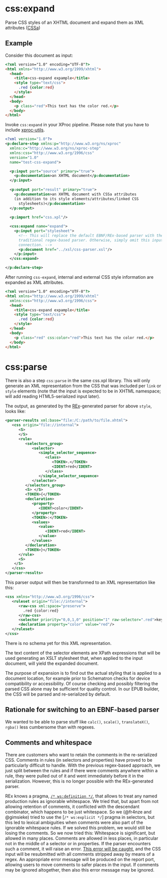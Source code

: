 # css:expand

Parse CSS styles of an XHTML document and expand them as XML attributes ([CSSa](https://github.com/le-tex/CSSa))

## Example

Consider this document as input:

```html
<?xml version="1.0" encoding="UTF-8"?>
<html xmlns="http://www.w3.org/1999/xhtml">
  <head>
    <title>css-expand expample</title>
    <style type="text/css">
      .red {color:red}
    </style>
  </head>
  <body>
    <p class="red">This text has the color red.</p>
  </body>
</html>

```

Invoke `css:expand` in your XProc pipeline. Please note 
that you have to include [xproc-utils](https://github.com/transpect/xproc-util).

```xml
<?xml version="1.0"?>
<p:declare-step xmlns:p="http://www.w3.org/ns/xproc" 
  xmlns:c="http://www.w3.org/ns/xproc-step" 
  xmlns:css="http://www.w3.org/1996/css" 
  version="1.0"
  name="test-css-expand">

  <p:input port="source" primary="true">
    <p:documentation>an XHTML document</p:documentation>
  </p:input>
  
  <p:output port="result" primary="true">
    <p:documentation>an XHTML document with CSSa attributes
    (in addition to its style elements/attributes/linked CSS
      stylesheets)</p:documentation>
  </p:output>
  
  <p:import href="css.xpl"/>

  <css:expand name="expand">
    <p:input port="stylesheet">
      <!-- This will replace the default EBNF/REx-based parser with the 
      traditional regex-based parser. Otherwise, simply omit this input
      connection. -->
      <p:document href="../xsl/css-parser.xsl"/>
    </p:input>
  </css:expand>

</p:declare-step>
```


After running `css-expand`, internal and external CSS style information are expanded as XML attributes.
```html
<?xml version="1.0" encoding="UTF-8"?>
<html xmlns="http://www.w3.org/1999/xhtml" 
  xmlns:css="http://www.w3.org/1996/css">
  <head>
    <title>css-expand expample</title>
    <style type="text/css">
      .red {color:red}
    </style>
  </head>
  <body>
    <p class="red" css:color="red">This text has the color red.</p>
  </body>
</html>
```

# css:parse

There is also a step `css:parse` in the same css.xpl library. This will only generate an XML representation from the CSS that was included per `link` or `style` elements (note that the input is expected to be in XHTML namespace; will add reading HTML5-serialized input later). 

The output, as generated by the [REx](http://bottlecaps.de/rex/)-generated parser for above `style`, looks like:

```xml
<parser-results xml:base="file:/C:/path/to/file.xhtml">
   <css origin="file://internal">
      <S>
      </S>
      <rule>
         <selectors_group>
            <selector>
               <simple_selector_sequence>
                  <class>
                     <TOKEN>.</TOKEN>
                     <IDENT>red</IDENT>
                  </class>
               </simple_selector_sequence>
            </selector>
         </selectors_group>
         <S> </S>
         <TOKEN>{</TOKEN>
         <declaration>
            <property>
               <IDENT>color</IDENT>
            </property>
            <TOKEN>:</TOKEN>
            <values>
               <value>
                  <IDENT>red</IDENT>
               </value>
            </values>
         </declaration>
         <TOKEN>}</TOKEN>
      </rule>
      <S>
    </S>
   </css>
</parser-results>
```

This parser output will then be transformed to an XML representation like this:

```xml
<css xmlns="http://www.w3.org/1996/css">
   <ruleset origin="file://internal">
      <raw-css xml:space="preserve">
        .red {color:red}
      </raw-css>
      <selector priority="0,0,1,0" position="1" raw-selector=".red">key('class', 'red')</selector>
      <declaration property="color" value="red"/>
   </ruleset>
</css>
```

There is no schema yet for this XML representation.

The text content of the selector elements are XPath expressions that will be used generating 
an XSLT stylesheet that, when applied to the input document, will yield the expanded document.

The purpose of expansion is to find out the actual styling that is applied to a document location, for example prior to Schematron checks for device compatibility or accessibility. Of course checking and possibly filtering the parsed CSS alone may be sufficient for quality control. In our EPUB builder, the CSS will be parsed and re-serialized by default. 

## Rationale for switching to an EBNF-based parser

We wanted to be able to parse stuff like `calc()`, `scale()`, `translateX()`, `rgba()` less cumbersome than with regexes. 

## Comments and whitespace

There are customers who want to retain the comments in the re-serialized CSS. Comments in rules (in selectors and properties) have proved to be particularly difficult to handle. With the previous regex-based approach, we just split between the rules and if there were comments anywhere within a rule, they were pulled out of it and went immediately before it in the serialization. However, this is no longer possible with the REx-generated parser. 

REx knows a pragma, [`/* ws:definition */`](https://github.com/transpect/css-tools/commit/9e62b1da02856e72a02d07e60fa9c14be9eecc89#diff-2d7bf9880e9266456c02e71a533a4755L59), that allows to treat any named production rules as ignorable whitespace. We tried that, but apart from not allowing retention of comments, it conflicted with the descendant combinator, which happens to be just whitespace. So we (@fr4nze and @gimsieke) tried to use the [`/* ws:explicit */`] pragma in selectors, but this led to lexical ambiguities when comments were also part of the ignorable whitespace rules. If we solved this problem, we would still be losing the comments. So we now tried this: Whitespace is significant, but allowed in many places. Comments are allowed in less places, in particular not in the middle of a selector or in properties. If the parser encounters such a comment, it will raise an error. [This error will be caught](https://github.com/transpect/css-tools/commit/9e62b1da02856e72a02d07e60fa9c14be9eecc89#diff-b9619c16ea8c9baad938469e14e126aaR74), and the CSS input will be resubmitted with all comments stripped away by means of a regex. An appropriate error message will be produced on the report port, allowing users to move comments to safer places in the input. If comments may be ignored altogether, then also this error message may be ignored. 


